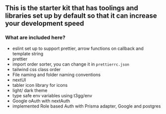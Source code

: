 ## This is the starter kit that has toolings and libraries set up by default so that it can increase your development speed

### What are included here?

- eslint set up to support prettier, arrow functions on callback and template string
- prettier
- import order sorter, you can change it in `prettierrc.json`
- tailwind css class order
- File naming and folder naming conventions
- nextUI
- tabler icon library for icons
- light/ dark theme
- type safe env variables using t3gg/env
- Google oAuth with nextAuth
- implemented Role based Auth with Prisma adapter, Google and postgres
